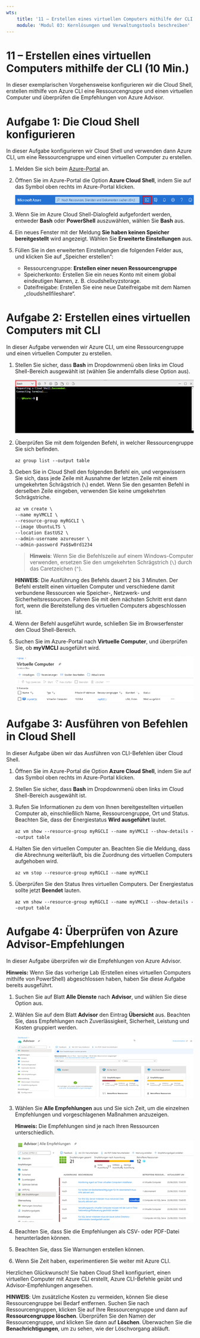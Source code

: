 ```yaml
---
wts:
    title: '11 – Erstellen eines virtuellen Computers mithilfe der CLI (10 Min.)'
    module: 'Modul 03: Kernlösungen und Verwaltungstools beschreiben'
---
```

# 11 – Erstellen eines virtuellen Computers mithilfe der CLI (10 Min.)

In dieser exemplarischen Vorgehensweise konfigurieren wir die Cloud Shell, erstellen mithilfe von Azure CLI eine Ressourcengruppe und einen virtuellen Computer und überprüfen die Empfehlungen von Azure Advisor. 

# Aufgabe 1: Die Cloud Shell konfigurieren 

In dieser Aufgabe konfigurieren wir Cloud Shell und verwenden dann Azure CLI, um eine Ressourcengruppe und einen virtuellen Computer zu erstellen.  

1. Melden Sie sich beim [Azure-Portal](https://portal.azure.com) an.

2. Öffnen Sie im Azure-Portal die Option **Azure Cloud Shell**, indem Sie auf das Symbol oben rechts im Azure-Portal klicken.

    ![Screenshot des Azure Cloud Shell-Symbols im Azure-Portal.](../images/1002.png)
   
3. Wenn Sie im Azure Cloud Shell-Dialogfeld aufgefordert werden, entweder **Bash** oder **PowerShell** auszuwählen, wählen Sie **Bash** aus. 

4. Ein neues Fenster mit der Meldung **Sie haben keinen Speicher bereitgestellt** wird angezeigt. Wählen Sie **Erweiterte Einstellungen** aus.

5. Füllen Sie in den erweiterten Einstellungen die folgenden Felder aus, und klicken Sie auf „Speicher erstellen“:
    - Ressourcengruppe: **Erstellen einer neuen Ressourcengruppe**
    - Speicherkonto: Erstellen Sie ein neues Konto mit einem global eindeutigen Namen, z. B. cloudshellxyzstorage.
    - Dateifreigabe: Erstellen Sie eine neue Dateifreigabe mit dem Namen „cloudshellfileshare“.


# Aufgabe 2: Erstellen eines virtuellen Computers mit CLI

In dieser Aufgabe verwenden wir Azure CLI, um eine Ressourcengruppe und einen virtuellen Computer zu erstellen.

1. Stellen Sie sicher, dass **Bash** im Dropdownmenü oben links im Cloud Shell-Bereich ausgewählt ist (wählen Sie andernfalls diese Option aus).

    ![Screenshot der Azure-Portal Azure Cloud Shell mit hervorgehobenem Bash-Dropdown.](../images/1002a.png)


2. Überprüfen Sie mit dem folgenden Befehl, in welcher Ressourcengruppe Sie sich befinden.

    ```cli
    az group list --output table
    ```

4. Geben Sie in Cloud Shell den folgenden Befehl ein, und vergewissern Sie sich, dass jede Zeile mit Ausnahme der letzten Zeile mit einem umgekehrten Schrägstrich (`\`) endet. Wenn Sie den gesamten Befehl in derselben Zeile eingeben, verwenden Sie keine umgekehrten Schrägstriche. 

    ```cli
    az vm create \
    --name myVMCLI \
    --resource-group myRGCLI \
    --image UbuntuLTS \
    --location EastUS2 \
    --admin-username azureuser \
    --admin-password Pa$$w0rd1234
    ```

    >**Hinweis**: Wenn Sie die Befehlszeile auf einem Windows-Computer verwenden, ersetzen Sie den umgekehrten Schrägstrich (`\`) durch das Caretzeichen (`^`).

    **HINWEIS**: Die Ausführung des Befehls dauert 2 bis 3 Minuten. Der Befehl erstellt einen virtuellen Computer und verschiedene damit verbundene Ressourcen wie Speicher-, Netzwerk- und Sicherheitsressourcen. Fahren Sie mit dem nächsten Schritt erst dann fort, wenn die Bereitstellung des virtuellen Computers abgeschlossen ist. 

5. Wenn der Befehl ausgeführt wurde, schließen Sie im Browserfenster den Cloud Shell-Bereich.

6. Suchen Sie im Azure-Portal nach **Virtuelle Computer**, und überprüfen Sie, ob **myVMCLI** ausgeführt wird.

    ![Screenshot der Seite „Virtuelle Computer“, wobei myVMPS ausgeführt wird.](../images/1101.png)


# Aufgabe 3: Ausführen von Befehlen in Cloud Shell

In dieser Aufgabe üben wir das Ausführen von CLI-Befehlen über Cloud Shell. 

1. Öffnen Sie im Azure-Portal die Option **Azure Cloud Shell**, indem Sie auf das Symbol oben rechts im Azure-Portal klicken.

2. Stellen Sie sicher, dass **Bash** im Dropdownmenü oben links im Cloud Shell-Bereich ausgewählt ist.

3. Rufen Sie Informationen zu dem von Ihnen bereitgestellten virtuellen Computer ab, einschließlich Name, Ressourcengruppe, Ort und Status. Beachten Sie, dass der Energiestatus **Wird ausgeführt** lautet.

    ```cli
    az vm show --resource-group myRGCLI --name myVMCLI --show-details --output table 
    ```

4. Halten Sie den virtuellen Computer an. Beachten Sie die Meldung, dass die Abrechnung weiterläuft, bis die Zuordnung des virtuellen Computers aufgehoben wird. 

    ```cli
    az vm stop --resource-group myRGCLI --name myVMCLI
    ```

5. Überprüfen Sie den Status Ihres virtuellen Computers. Der Energiestatus sollte jetzt **Beendet** lauten.

    ```cli
    az vm show --resource-group myRGCLI --name myVMCLI --show-details --output table 
    ```

# Aufgabe 4: Überprüfen von Azure Advisor-Empfehlungen

In dieser Aufgabe überprüfen wir die Empfehlungen von Azure Advisor.

   **Hinweis:** Wenn Sie das vorherige Lab (Erstellen eines virtuellen Computers mithilfe von PowerShell) abgeschlossen haben, haben Sie diese Aufgabe bereits ausgeführt. 

1. Suchen Sie auf Blatt **Alle Dienste** nach **Advisor**, und wählen Sie diese Option aus. 

2. Wählen Sie auf dem Blatt **Advisor** den Eintrag **Übersicht** aus. Beachten Sie, dass Empfehlungen nach Zuverlässigkeit, Sicherheit, Leistung und Kosten gruppiert werden. 

    ![Screenshot der Seite „Advisor-Übersicht“. ](../images/1103.png)

3. Wählen Sie **Alle Empfehlungen** aus und Sie sich Zeit, um die einzelnen Empfehlungen und vorgeschlagenen Maßnahmen anzuzeigen. 

    **Hinweis:** Die Empfehlungen sind je nach Ihren Ressourcen unterschiedlich. 

    ![Screenshot der Advisor-Seite „Alle Empfehlungen“. ](../images/1104.png)

4. Beachten Sie, dass Sie die Empfehlungen als CSV- oder PDF-Datei herunterladen können. 

5. Beachten Sie, dass Sie Warnungen erstellen können. 

6. Wenn Sie Zeit haben, experimentieren Sie weiter mit Azure CLI. 

Herzlichen Glückwunsch! Sie haben Cloud Shell konfiguriert, einen virtuellen Computer mit Azure CLI erstellt, Azure CLI-Befehle geübt und Advisor-Empfehlungen angesehen.

**HINWEIS**: Um zusätzliche Kosten zu vermeiden, können Sie diese Ressourcengruppe bei Bedarf entfernen. Suchen Sie nach Ressourcengruppen, klicken Sie auf Ihre Ressourcengruppe und dann auf **Ressourcengruppe löschen**. Überprüfen Sie den Namen der Ressourcengruppe, und klicken Sie dann auf **Löschen**. Überwachen Sie die **Benachrichtigungen**, um zu sehen, wie der Löschvorgang abläuft.
